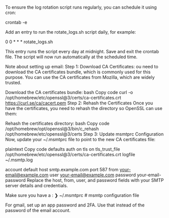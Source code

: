 To ensure the log rotation script runs regularly, you can schedule it using cron:

crontab -e

Add an entry to run the rotate_logs.sh script daily, for example:

0 0 \* \* \* rotate_logs.sh

This entry runs the script every day at midnight. Save and exit the crontab file. The script will now run automatically at the scheduled time.

Note about setting up email:
Step 1: Download CA Certificates:
ou need to download the CA certificates bundle, which is commonly used for this purpose. You can use the CA certificates from Mozilla, which are widely trusted.

Download the CA certificates bundle:
bash
Copy code
curl -o /opt/homebrew/etc/openssl@3/certs/ca-certificates.crt https://curl.se/ca/cacert.pem
Step 2: Rehash the Certificates
Once you have the certificates, you need to rehash the directory so OpenSSL can use them:

Rehash the certificates directory:
bash
Copy code
/opt/homebrew/opt/openssl@3/bin/c_rehash /opt/homebrew/etc/openssl@3/certs
Step 3: Update msmtprc Configuration
Now, update your ~/.msmtprc file to point to the new CA certificates file:

plaintext
Copy code
defaults
auth on
tls on
tls_trust_file /opt/homebrew/etc/openssl@3/certs/ca-certificates.crt
logfile ~/.msmtp.log

account default
host smtp.example.com
port 587
from your-email@example.com
user your-email@example.com
password your-email-password
Replace the host, from, user, and password fields with your SMTP server details and credentials.

Make sure you have a :
❯ ~/.msmtprc # msmtp configuration file

For gmail, set up an app password and 2FA. Use that instead of the password of the email account.

